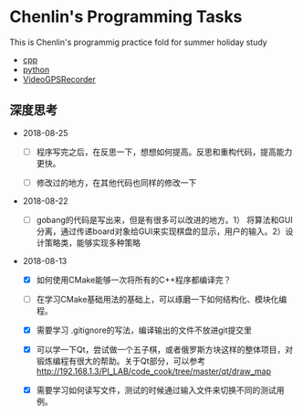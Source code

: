 # Chenlin's Programming Tasks

This is Chenlin's programmig practice fold for summer holiday study

* [cpp](cpp)
* [python](python)
* [VideoGPSRecorder](projects/VideoGPSRecorder)




## 深度思考

* 2018-08-25
  * [ ] 程序写完之后，在反思一下，想想如何提高。反思和重构代码，提高能力更快。
  * [ ] 修改过的地方，在其他代码也同样的修改一下
  

* 2018-08-22
  * [ ] gobang的代码是写出来，但是有很多可以改进的地方。1） 将算法和GUI分离，通过传递board对象给GUI来实现棋盘的显示，用户的输入。2）设计策略类，能够实现多种策略


* 2018-08-13
  * [x] 如何使用CMake能够一次将所有的C++程序都编译完？
  * [ ] 在学习CMake基础用法的基础上，可以琢磨一下如何结构化、模块化编程。
  * [x] 需要学习 .gitignore的写法，编译输出的文件不放进git提交里
  * [x] 可以学一下Qt，尝试做一个五子棋，或者俄罗斯方块这样的整体项目，对锻炼编程有很大的帮助。关于Qt部分，可以参考 http://192.168.1.3/PI_LAB/code_cook/tree/master/qt/draw_map
  * [X] 需要学习如何读写文件，测试的时候通过输入文件来切换不同的测试用例。

